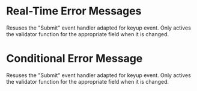 # Real-Time Error Messages
Resuses the "Submit" event handler adapted for keyup event.
Only actives the validator function for the appropriate field when it is changed.

# Conditional Error Message
Resuses the "Submit" event handler adapted for keyup event.
Only actives the validator function for the appropriate field when it is changed.